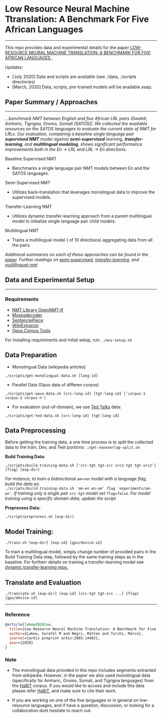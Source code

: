 # Low Resource Neural Machine Ttranslation: A Benchmark For Five African Languages

---


This repo provides data and experimental details for the paper [LOW-RESOURCE NEURAL MACHINE TRANSLATION: A BENCHMARK FOR FIVE AFRICAN LANGUAGES
](https://arxiv.org/pdf/2003.14402.pdf).




Updates:
- [July 2020] Data and scripts are available (see ./data, ./scripts directories)
- [March, 2020] Data, scripts, pre-trained models will be available asap.


## Paper Summary / Approaches 
---
<!--Recent advents in Neural Machine Translation (NMT) have shown improvements
in low-resource language (LRL) translation tasks. In this work, we -->
*...benchmark
NMT between English and five African LRL pairs (Swahili, Amharic, Tigrigna,
Oromo, Somali [SATOS]). We collected the available resources on the SATOS
languages to evaluate the current state of NMT for LRLs. Our evaluation, comparing a baseline single language pair __supervised NMT__ model against __semi-supervised__ learning, __transfer-learning__, and __multilingual modeling__, shows significant performance
improvements both in the En → LRL and LRL → En directions.*
<!--In terms of averaged BLEU score, the multilingual approach shows the largest gains, up to +5
points, in six out of ten translation directions. To demonstrate the generalization
capability of each model, we also report results on multi-domain test sets. We
release the standardized experimental data and the test sets for future works addressing the challenges of NMT in under-resourced settings, in particular for the
SATOS languages.-->


Baseline Supervised NMT
- Benchmarks a single language pair NMT models between En and the SATOS languages.


Semi-Supervised NMT
- Utilizes back-translation that leverages monolingual data to improve the supervised models. 


Transfer-Learning NMT
- Utilizes dynamic transfer-learning approach from a parent multilingual model to initialize single language pair child models. 


Multilingual NMT
- Trains a multilingual model ( of 10 directions) aggregating data from all the pairs.


*Additional summaries on each of these approaches can be found in the [paper](https://arxiv.org/pdf/2003.14402.pdf). Further readings on [semi-supervised](https://arxiv.org/abs/1511.06709), [transfer-learning](https://arxiv.org/pdf/1811.01137.pdf), and [multilingual-nmt](https://www.aclweb.org/anthology/Q17-1024.pdf)*




## Data and Experimental Setup 
---

### Requirements

- [NMT Library OpenNMT-tf](https://github.com/OpenNMT/OpenNMT-tf/) 
- [Mosesdecoder](https://github.com/moses-smt/mosesdecoder)
- [SentenciePiece](https://github.com/google/sentencepiece)
- [WikiExtractor](https://github.com/attardi/wikiextractor)
- [Opus Corpus Tools](https://pypi.org/project/opustools-pkg/)


For installing requirements and initial setup, run: `./env-setup.sh`



## Data Preparation

- Monolingual Data (wikipedia articles)

`./scripts/get-monolingual-data.sh [lang-id]` 




- Parallel Data (Opus data of differen corpus)

`./scripts/get-opus-data.sh [src-lang-id] [tgt-lang-id] ['corpus-1 corpus-2 corpus-n']`


- For evaluation (out-of-domain), we use [Ted Talks](https://wit3.fbk.eu/mono.php?release=XML_releases&tinfo=cleanedhtml_ted) data:

`./scripts/get-ted-data.sh [src-lang-id] [tgt-lang-id]`



## Data Preprocessing

<!-- Note: the opus corpus provides a multi-domain data, that requires to apply a strcit filtering of overlapping segments across domains (to avoid potential overlapping between the train/dev/test splits). -->

Before getting the training data, a one time process is to *split* the collected data to the train, Dev, and Test portions: `./get-nonoverlap-split.sh`



__Build Training Data:__

`./scripts/build-training-data.sh ['src-tgt tgt-src src2-tgt tgt-src2'] [flag] [exp-dir]` 


*For instance, to train a bidirectional `am<>en` model with a language flag, build the data as:  
`./scripts/build-training-data.sh 'am-en en-am' flag 'experiments/am-en'`. If training only a single pair `src-tgt` model set `flag=false`. For model training using a specific domain data, update the script.* 



__Preprocess Data:__

`./script/preprocess.sh [exp-dir] `



## Model Training: 

`./train.sh [exp-dir] [exp-id] [gpu/device-id]` 


To train a multilingual model, simply change number of provided pairs in the Build Training Data step, followed by the same training steps as in the baseline. For furtherr details on training a transfer-learning model see [dynamic transfer-learning repo.](https://github.com/surafelml/tl-mnmt)




## Translate and Evaluation

`./translate.sh [exp-dir] [exp-id] [src-tgt tgt-src ...] [flag] [gpu/device-id]`


---


### Reference 
```bibtex
@article{lakew2020low,
  title={Low Resource Neural Machine Translation: A Benchmark for Five African Languages},
  author={Lakew, Surafel M and Negri, Matteo and Turchi, Marco},
  journal={arXiv preprint arXiv:2003.14402},
  year={2020}
}
```



### Note

- The monolingual data provided in this repo includes segments extracted from wikipedia. However, in the paper we also used monolingual data (specifically for Amharic, Oromo, Somali, and Tigrigna languages) from the [HaBiT](https://corpora.fi.muni.cz/habit/index.html) corpus. If you would like to access and include this data please refer [HaBiT](https://corpora.fi.muni.cz/habit/index.html), and make sure to cite their work.


- If you are working on one of the five languages or in general on low-resource languages, and if have a question, discussion, or looking for a collaboration dont hesitate to reach out. 
